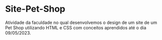 # Site-Pet-Shop
Atividade da faculdade no qual desenvolvemos o design de um site de um Pet Shop utilizando HTML e CSS com conceitos aprendidos até o dia 09/05/2023.
